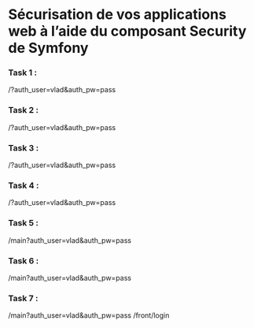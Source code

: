 Sécurisation de vos applications web à l’aide du composant Security de Symfony
====

### Task 1 :

/?auth_user=vlad&auth_pw=pass

### Task 2 :

/?auth_user=vlad&auth_pw=pass

### Task 3 :

/?auth_user=vlad&auth_pw=pass

### Task 4 :

/?auth_user=vlad&auth_pw=pass

### Task 5 :

/main?auth_user=vlad&auth_pw=pass

### Task 6 :

/main?auth_user=vlad&auth_pw=pass

### Task 7 :

/main?auth_user=vlad&auth_pw=pass
/front/login
